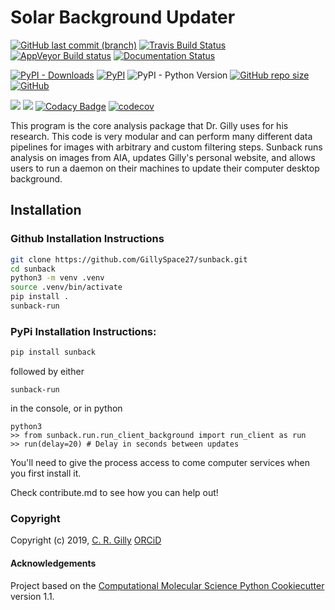 Solar Background Updater
==============================
[//]: # (Badges)
<a href="https://github.com/GillySpace27/sunback/tree/master" target="_blank">![GitHub last commit (branch)](https://img.shields.io/github/last-commit/GillySpace27/sunback/master)</a>
<a href="https://travis-ci.com/GillySpace27/sunback" target="_blank">![Travis Build Status](https://travis-ci.com/GillySpace27/sunback.svg?branch=master)</a>
<a href="https://ci.appveyor.com/project/GillySpace27/sunback/" target="_blank">![AppVeyor Build status](https://ci.appveyor.com/api/projects/status/ji7e0pm5xxckf6rq/branch/master?svg=true)</a>
<a href="https://sunback.readthedocs.io/en/latest/?badge=latest" target="_blank">![Documentation Status](https://readthedocs.org/projects/sunback/badge/?version=latest)</a>

<a href="https://pypi.org/project/sunback/" target="_blank"><img alt="PyPI - Downloads" src="https://img.shields.io/pypi/dm/sunback"></a>
<a href="https://pypi.org/project/sunback/" target="_blank">![PyPI](https://img.shields.io/pypi/v/sunback)</a>
<img alt="PyPI - Python Version" src="https://img.shields.io/pypi/pyversions/sunback">
<a href="https://github.com/GillySpace27/sunback/" target="_blank">![GitHub repo size](https://img.shields.io/github/repo-size/GillySpace27/sunback)</a>
<a href="https://opensource.org/licenses/BSD-3-Clause" target="_blank">![GitHub](https://img.shields.io/github/license/GillySpace27/sunback)</a>

<a href="https://codeclimate.com/github/GillySpace27/sunback/maintainability"><img src="https://api.codeclimate.com/v1/badges/f7ae86dc9703d4a7eec6/maintainability" /></a>
<a href="https://codeclimate.com/github/GillySpace27/sunback/test_coverage"><img src="https://api.codeclimate.com/v1/badges/f7ae86dc9703d4a7eec6/test_coverage" /></a>
<a href="https://www.codacy.com/manual/GillySpace27/sunback" target="_blank">![Codacy Badge](https://api.codacy.com/project/badge/Grade/a47b3701e7544010a4708d923a71fedb)</a>
<a href="https://codecov.io/gh/GillySpace27/sunback/branch/master" target="_blank">![codecov](https://codecov.io/gh/GillySpace27/sunback/branch/master/graph/badge.svg)</a>


This program is the core analysis package that Dr. Gilly uses for his research. This code is very modular and can perform many different data pipelines for images with arbitrary and custom filtering steps. Sunback runs analysis on images from AIA, updates Gilly's personal website, and allows users to run a daemon on their machines to update their computer desktop background.

## Installation

### Github Installation Instructions

``` zsh
git clone https://github.com/GillySpace27/sunback.git
cd sunback
python3 -m venv .venv
source .venv/bin/activate
pip install .
sunback-run
```

### PyPi Installation Instructions:
``` bash
pip install sunback
```
followed by either
```
sunback-run
```
in the console, or in python
```
python3
>> from sunback.run.run_client_background import run_client as run
>> run(delay=20) # Delay in seconds between updates
```
You'll need to give the process access to come computer services when you first install it.

Check contribute.md to see how you can help out!

### Copyright

Copyright (c) 2019, [C. R. Gilly](https://gilly.space) [ORCiD](https://orcid.org/0000-0003-0021-9056)


#### Acknowledgements

Project based on the
[Computational Molecular Science Python Cookiecutter](https://github.com/molssi/cookiecutter-cms) version 1.1.
